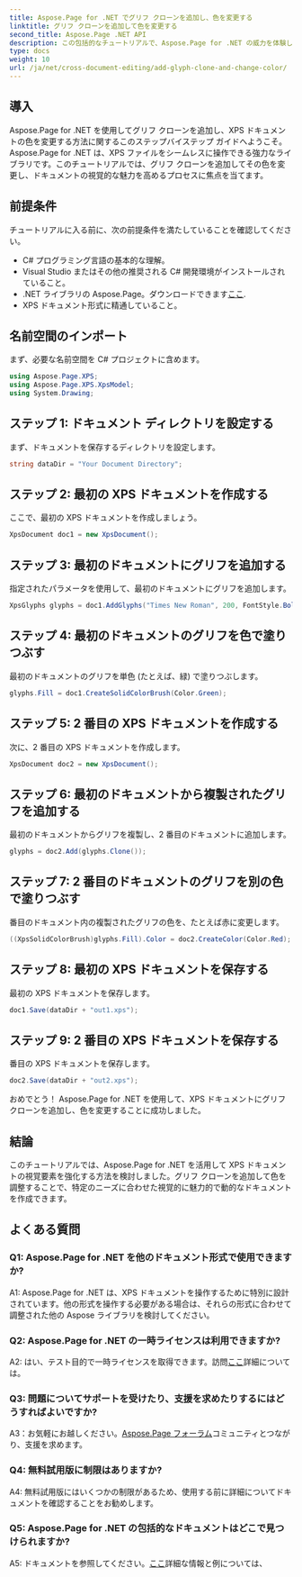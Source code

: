 ```yaml
---
title: Aspose.Page for .NET でグリフ クローンを追加し、色を変更する
linktitle: グリフ クローンを追加して色を変更する
second_title: Aspose.Page .NET API
description: この包括的なチュートリアルで、Aspose.Page for .NET の威力を体験してください。 XPS ドキュメントでグリフ クローンを追加し、色を簡単に変更する方法を学びます。
type: docs
weight: 10
url: /ja/net/cross-document-editing/add-glyph-clone-and-change-color/
---
```

## 導入

Aspose.Page for .NET を使用してグリフ クローンを追加し、XPS ドキュメントの色を変更する方法に関するこのステップバイステップ ガイドへようこそ。 Aspose.Page for .NET は、XPS ファイルをシームレスに操作できる強力なライブラリです。このチュートリアルでは、グリフ クローンを追加してその色を変更し、ドキュメントの視覚的な魅力を高めるプロセスに焦点を当てます。

## 前提条件

チュートリアルに入る前に、次の前提条件を満たしていることを確認してください。

- C# プログラミング言語の基本的な理解。
- Visual Studio またはその他の推奨される C# 開発環境がインストールされていること。
-  .NET ライブラリの Aspose.Page。ダウンロードできます[ここ](https://releases.aspose.com/page/net/).
- XPS ドキュメント形式に精通していること。

## 名前空間のインポート

まず、必要な名前空間を C# プロジェクトに含めます。

```csharp
using Aspose.Page.XPS;
using Aspose.Page.XPS.XpsModel;
using System.Drawing;
```

## ステップ 1: ドキュメント ディレクトリを設定する

まず、ドキュメントを保存するディレクトリを設定します。

```csharp
string dataDir = "Your Document Directory";
```

## ステップ 2: 最初の XPS ドキュメントを作成する

ここで、最初の XPS ドキュメントを作成しましょう。

```csharp
XpsDocument doc1 = new XpsDocument();
```

## ステップ 3: 最初のドキュメントにグリフを追加する

指定されたパラメータを使用して、最初のドキュメントにグリフを追加します。

```csharp
XpsGlyphs glyphs = doc1.AddGlyphs("Times New Roman", 200, FontStyle.Bold, 50, 250, "Test");
```

## ステップ 4: 最初のドキュメントのグリフを色で塗りつぶす

最初のドキュメントのグリフを単色 (たとえば、緑) で塗りつぶします。

```csharp
glyphs.Fill = doc1.CreateSolidColorBrush(Color.Green);
```

## ステップ 5: 2 番目の XPS ドキュメントを作成する

次に、2 番目の XPS ドキュメントを作成します。

```csharp
XpsDocument doc2 = new XpsDocument();
```

## ステップ 6: 最初のドキュメントから複製されたグリフを追加する

最初のドキュメントからグリフを複製し、2 番目のドキュメントに追加します。

```csharp
glyphs = doc2.Add(glyphs.Clone());
```

## ステップ 7: 2 番目のドキュメントのグリフを別の色で塗りつぶす

番目のドキュメント内の複製されたグリフの色を、たとえば赤に変更します。

```csharp
((XpsSolidColorBrush)glyphs.Fill).Color = doc2.CreateColor(Color.Red);
```

## ステップ 8: 最初の XPS ドキュメントを保存する

最初の XPS ドキュメントを保存します。

```csharp
doc1.Save(dataDir + "out1.xps");
```

## ステップ 9: 2 番目の XPS ドキュメントを保存する

番目の XPS ドキュメントを保存します。

```csharp
doc2.Save(dataDir + "out2.xps");
```

おめでとう！ Aspose.Page for .NET を使用して、XPS ドキュメントにグリフ クローンを追加し、色を変更することに成功しました。

## 結論

このチュートリアルでは、Aspose.Page for .NET を活用して XPS ドキュメントの視覚要素を強化する方法を検討しました。グリフ クローンを追加して色を調整することで、特定のニーズに合わせた視覚的に魅力的で動的なドキュメントを作成できます。

## よくある質問

### Q1: Aspose.Page for .NET を他のドキュメント形式で使用できますか?

A1: Aspose.Page for .NET は、XPS ドキュメントを操作するために特別に設計されています。他の形式を操作する必要がある場合は、それらの形式に合わせて調整された他の Aspose ライブラリを検討してください。

### Q2: Aspose.Page for .NET の一時ライセンスは利用できますか?

 A2: はい、テスト目的で一時ライセンスを取得できます。訪問[ここ](https://purchase.aspose.com/temporary-license/)詳細については。

### Q3: 問題についてサポートを受けたり、支援を求めたりするにはどうすればよいですか?

 A3：お気軽にお越しください。[Aspose.Page フォーラム](https://forum.aspose.com/c/page/39)コミュニティとつながり、支援を求めます。

### Q4: 無料試用版に制限はありますか?

A4: 無料試用版にはいくつかの制限があるため、使用する前に詳細についてドキュメントを確認することをお勧めします。

### Q5: Aspose.Page for .NET の包括的なドキュメントはどこで見つけられますか?

 A5: ドキュメントを参照してください。[ここ](https://reference.aspose.com/page/net/)詳細な情報と例については、